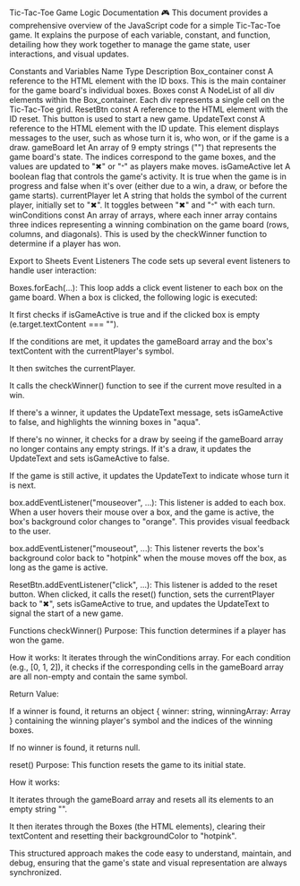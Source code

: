 Tic-Tac-Toe Game Logic Documentation 🎮
This document provides a comprehensive overview of the JavaScript code for a simple Tic-Tac-Toe game. It explains the purpose of each variable, constant, and function, detailing how they work together to manage the game state, user interactions, and visual updates.

Constants and Variables
Name	Type	Description
Box_container	const	A reference to the HTML element with the ID boxs. This is the main container for the game board's individual boxes.
Boxes	const	A NodeList of all div elements within the Box_container. Each div represents a single cell on the Tic-Tac-Toe grid.
ResetBtn	const	A reference to the HTML element with the ID reset. This button is used to start a new game.
UpdateText	const	A reference to the HTML element with the ID update. This element displays messages to the user, such as whose turn it is, who won, or if the game is a draw.
gameBoard	let	An array of 9 empty strings ("") that represents the game board's state. The indices correspond to the game boxes, and the values are updated to "✖" or "𐤏" as players make moves.
isGameActive	let	A boolean flag that controls the game's activity. It is true when the game is in progress and false when it's over (either due to a win, a draw, or before the game starts).
currentPlayer	let	A string that holds the symbol of the current player, initially set to "✖". It toggles between "✖" and "𐤏" with each turn.
winConditions	const	An array of arrays, where each inner array contains three indices representing a winning combination on the game board (rows, columns, and diagonals). This is used by the checkWinner function to determine if a player has won.

Export to Sheets
Event Listeners
The code sets up several event listeners to handle user interaction:

Boxes.forEach(...): This loop adds a click event listener to each box on the game board. When a box is clicked, the following logic is executed:

It first checks if isGameActive is true and if the clicked box is empty (e.target.textContent === "").

If the conditions are met, it updates the gameBoard array and the box's textContent with the currentPlayer's symbol.

It then switches the currentPlayer.

It calls the checkWinner() function to see if the current move resulted in a win.

If there's a winner, it updates the UpdateText message, sets isGameActive to false, and highlights the winning boxes in "aqua".

If there's no winner, it checks for a draw by seeing if the gameBoard array no longer contains any empty strings. If it's a draw, it updates the UpdateText and sets isGameActive to false.

If the game is still active, it updates the UpdateText to indicate whose turn it is next.

box.addEventListener("mouseover", ...): This listener is added to each box. When a user hovers their mouse over a box, and the game is active, the box's background color changes to "orange". This provides visual feedback to the user.

box.addEventListener("mouseout", ...): This listener reverts the box's background color back to "hotpink" when the mouse moves off the box, as long as the game is active.

ResetBtn.addEventListener("click", ...): This listener is added to the reset button. When clicked, it calls the reset() function, sets the currentPlayer back to "✖", sets isGameActive to true, and updates the UpdateText to signal the start of a new game.

Functions
checkWinner()
Purpose: This function determines if a player has won the game.

How it works: It iterates through the winConditions array. For each condition (e.g., [0, 1, 2]), it checks if the corresponding cells in the gameBoard array are all non-empty and contain the same symbol.

Return Value:

If a winner is found, it returns an object { winner: string, winningArray: Array } containing the winning player's symbol and the indices of the winning boxes.

If no winner is found, it returns null.

reset()
Purpose: This function resets the game to its initial state.

How it works:

It iterates through the gameBoard array and resets all its elements to an empty string "".

It then iterates through the Boxes (the HTML elements), clearing their textContent and resetting their backgroundColor to "hotpink".

This structured approach makes the code easy to understand, maintain, and debug, ensuring that the game's state and visual representation are always synchronized.
